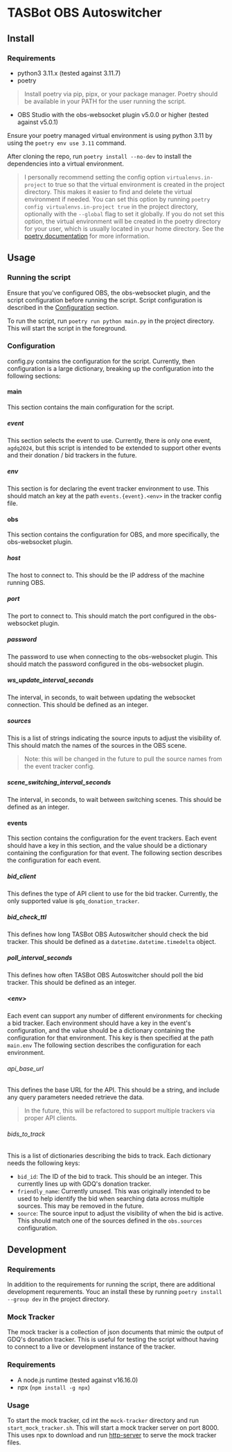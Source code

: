 # TASBot OBS Autoswitcher


## Install
### Requirements
* python3 3.11.x (tested against 3.11.7)
* poetry 
> Install poetry via pip, pipx, or your package manager. Poetry should be available in your PATH for the user running the script.
* OBS Studio with the obs-websocket plugin v5.0.0 or higher (tested against v5.0.1)

Ensure your poetry managed virtual environment is using python 3.11 by using the `poetry env use 3.11` command.

After cloning the repo, run `poetry install --no-dev` to install the dependencies into a virtual environment. 
> I personally recommend setting the config option `virtualenvs.in-project` to true so that the virtual environment is created in the project directory. This makes it easier to find and delete the virtual environment if needed. 
You can set this option by running `poetry config virtualenvs.in-project true` in the project directory, optionally with the `--global` flag to set it globally.
If you do not set this option, the virtual environment will be created in the poetry directory for your user, which is usually located in your home directory. See the [poetry documentation](https://python-poetry.org/docs/configuration/#virtualenvsin-project) for more information.
## Usage
### Running the script
Ensure that you've configured OBS, the obs-websocket plugin, and the script configuration before running the script. Script configuration is described in the [Configuration](#configuration) section.

To run the script, run `poetry run python main.py` in the project directory. This will start the script in the foreground.
### Configuration
config.py contains the configuration for the script. Currently, then configuration is a large dictionary, breaking up the configuration into the following sections: 
#### main
This section contains the main configuration for the script.
##### event
This section selects the event to use. Currently, there is only one event, `agdq2024`, but this script is intended to be extended to support other events and their donation / bid trackers in the future. 
##### env
This section is for declaring the event tracker environment to use. This should match an key at the path  `events.{event}.<env>` in the tracker config file.
#### obs
This section contains the configuration for OBS, and more specifically, the obs-websocket plugin.
##### host
The host to connect to. This should be the IP address of the machine running OBS.
##### port
The port to connect to. This should match the port configured in the obs-websocket plugin.
##### password
The password to use when connecting to the obs-websocket plugin. This should match the password configured in the obs-websocket plugin.
##### ws_update_interval_seconds
The interval, in seconds, to wait between updating the websocket connection. This should be defined as an integer.
##### sources
This is a list of strings indicating the source inputs to adjust the visibility of. This should match the names of the sources in the OBS scene. 
> Note: this will be changed in the future to pull the source names from the event tracker config.
##### scene_switching_interval_seconds
The interval, in seconds, to wait between switching scenes. This should be defined as an integer.
#### events
This section contains the configuration for the event trackers. Each event should have a key in this section, and the value should be a dictionary containing the configuration for that event. The following section describes the configuration for each event.
##### bid_client
This defines the type of API client to use for the bid tracker. Currently, the only supported value is `gdq_donation_tracker`.
##### bid_check_ttl
This defines how long TASBot OBS Autoswitcher should check the bid tracker. This should be defined as a `datetime.datetime.timedelta` object.
##### poll_interval_seconds
This defines how often TASBot OBS Autoswitcher should poll the bid tracker. This should be defined as an integer.
##### \<env>
Each event can support any number of different environments for checking a bid tracker. Each environment should have a key in the event's configuration, and the value should be a dictionary containing the configuration for that environment. This key is then specified at the path `main.env` The following section describes the configuration for each environment.
###### api_base_url
This defines the base URL for the API. This should be a string, and include any query parameters needed retrieve the data.
> In the future, this will be refactored to support multiple trackers via proper API clients.
###### bids_to_track
This is a list of dictionaries describing the bids to track. Each dictionary needs the following keys:
* `bid_id`: The ID of the bid to track. This should be an integer. This currently lines up with GDQ's donation tracker.
* `friendly_name`: Currently unused. This was originally intended to be used to help identify the bid when searching data across multiple sources. This may be removed in the future.
* `source`: The source input to adjust the visibility of when the bid is active. This should match one of the sources defined in the `obs.sources` configuration. 


## Development
### Requirements
In addition to the requirements for running the script, there are additional development requrements. Youc an install these by running `poetry install --group dev` in the project directory.
### Mock Tracker
The mock tracker is a collection of json documents that mimic the output of GDQ's donation tracker. This is useful for testing the script without having to connect to a live or development instance of the tracker. 
### Requirements
* A node.js runtime (tested against v16.16.0)
* npx (`npm install -g npx`)

### Usage
To start the mock tracker, cd int the `mock-tracker` directory and run `start_mock_tracker.sh`.
This will start a mock tracker server on port 8000. This uses npx to download and run [http-server](https://www.npmjs.com/package/http-server) to serve the mock tracker files. 